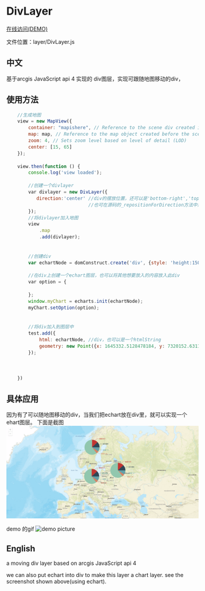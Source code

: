 # DivLayer
[在线访问(DEMO)](http://47.91.224.241:8080/DivLayer/)


文件位置：layer/DivLayer.js
## 中文
基于arcgis JavaScript api 4 实现的 div图层，实现可跟随地图移动的div，
## 使用方法
```javascript 
    //生成地图
    view = new MapView({
        container: "mapishere", // Reference to the scene div created in step 5
        map: map, // Reference to the map object created before the scene
        zoom: 4, // Sets zoom level based on level of detail (LOD)
        center: [15, 65]
    });
    
    view.then(function () {
        console.log('view loaded');

        //创建一个divlayer
        var divlayer = new DivLayer({
           direction:'center' //div的摆放位置，还可以是'bottom-right','top-mid',
                              //也可在源码的_repositionForDirection方法中添加自己想要的情况
        });
        //将divlayer加入地图
        view
            .map
            .add(divlayer);
            
  
        //创建div
        var echartNode = domConstruct.create('div', {style: 'height:150px;width:260px'});
        
        //在div上创建一个echart图层，也可以将其他想要放入的内容放入此div
        var option = {
        
        };
        window.myChart = echarts.init(echartNode);
        myChart.setOption(option);
        
        
        //将div加入到图层中
        test.add({
            html: echartNode, //div，也可以是一个htmlString
            geometry: new Point({x: 1645332.5128478184, y: 7320152.631188956}) //加入的位置
        });

      

    })
```

## 具体应用

因为有了可以随地图移动的div，当我们把echart放在div里，就可以实现一个ehart图层。
下面是截图
![demo picture](https://github.com/Baozi926/DivLayer/blob/master/echarts.png?raw=true)

demo 的gif
![demo picture](https://github.com/Baozi926/DivLayer/blob/master/echartLayer.gif?raw=true)


## English

a moving div layer based on arcgis JavaScript api 4

we can also put echart into div to make this layer a chart layer. see the screenshot shown above(using echart). 
